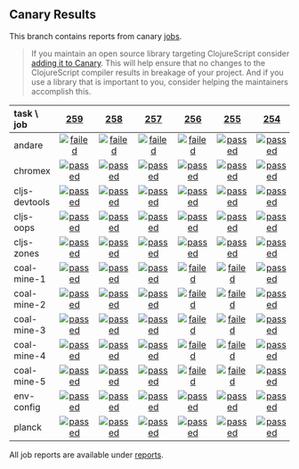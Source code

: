 ## Canary Results

This branch contains reports from canary [jobs](https://github.com/cljs-oss/canary/tree/jobs).

> If you maintain an open source library targeting ClojureScript consider [adding it to Canary](https://github.com/cljs-oss/canary/tree/master#how-to-participate). This will help ensure that no changes to the ClojureScript compiler results in breakage of your project. And if you use a library that is important to you, consider helping the maintainers accomplish this.

[//]: # (begin_overview_table)

| task \ job | <a href="reports/2018/02/15/job-000259-1.9.1088-b4d398a" title="job #259 finished on 2018-02-15">259</a> | <a href="reports/2018/02/14/job-000258-1.9.1079-ebc16c7" title="job #258 finished on 2018-02-14">258</a> | <a href="reports/2018/02/13/job-000257-1.9.1070-e9e7b70" title="job #257 finished on 2018-02-13">257</a> | <a href="reports/2018/02/12/job-000256-1.9.1054-8c08b21" title="job #256 finished on 2018-02-12">256</a> | <a href="reports/2018/02/11/job-000255-1.9.1041-84fc181" title="job #255 finished on 2018-02-11">255</a> | <a href="reports/2018/02/10/job-000254-1.9.1032-2f9e50c" title="job #254 finished on 2018-02-10">254</a> | <a href="reports/2018/02/09/job-000253-1.9.1021-252944e" title="job #253 finished on 2018-02-09">253</a> | <a href="reports/2018/02/08/job-000252-1.9.1021-252944e" title="job #252 finished on 2018-02-08">252</a> | <a href="reports/2018/02/07/job-000251-1.9.1021-252944e" title="job #251 finished on 2018-02-07">251</a> | <a href="reports/2018/02/06/job-000250-1.9.1021-252944e" title="job #250 finished on 2018-02-06">250</a> |
| :--- | :---: | :---: | :---: | :---: | :---: | :---: | :---: | :---: | :---: | :---: |
| andare | <a href="reports/2018/02/15/job-000259-1.9.1088-b4d398a#-andare"><img title="failed" src="http://box.binaryage.com/s-failed.svg"><a> | <a href="reports/2018/02/14/job-000258-1.9.1079-ebc16c7#-andare"><img title="failed" src="http://box.binaryage.com/s-failed.svg"><a> | <a href="reports/2018/02/13/job-000257-1.9.1070-e9e7b70#-andare"><img title="failed" src="http://box.binaryage.com/s-failed.svg"><a> | <a href="reports/2018/02/12/job-000256-1.9.1054-8c08b21#-andare"><img title="failed" src="http://box.binaryage.com/s-failed.svg"><a> | <a href="reports/2018/02/11/job-000255-1.9.1041-84fc181#-andare"><img title="passed" src="http://box.binaryage.com/s-passed.svg"><a> | <a href="reports/2018/02/10/job-000254-1.9.1032-2f9e50c#-andare"><img title="passed" src="http://box.binaryage.com/s-passed.svg"><a> | <a href="reports/2018/02/09/job-000253-1.9.1021-252944e#-andare"><img title="passed" src="http://box.binaryage.com/s-passed.svg"><a> | <a href="reports/2018/02/08/job-000252-1.9.1021-252944e#-andare"><img title="passed" src="http://box.binaryage.com/s-passed.svg"><a> | <a href="reports/2018/02/07/job-000251-1.9.1021-252944e#-andare"><img title="passed" src="http://box.binaryage.com/s-passed.svg"><a> | <a href="reports/2018/02/06/job-000250-1.9.1021-252944e#-andare"><img title="passed" src="http://box.binaryage.com/s-passed.svg"><a> |
| chromex | <a href="reports/2018/02/15/job-000259-1.9.1088-b4d398a#-chromex"><img title="passed" src="http://box.binaryage.com/s-passed.svg"><a> | <a href="reports/2018/02/14/job-000258-1.9.1079-ebc16c7#-chromex"><img title="passed" src="http://box.binaryage.com/s-passed.svg"><a> | <a href="reports/2018/02/13/job-000257-1.9.1070-e9e7b70#-chromex"><img title="passed" src="http://box.binaryage.com/s-passed.svg"><a> | <a href="reports/2018/02/12/job-000256-1.9.1054-8c08b21#-chromex"><img title="passed" src="http://box.binaryage.com/s-passed.svg"><a> | <a href="reports/2018/02/11/job-000255-1.9.1041-84fc181#-chromex"><img title="passed" src="http://box.binaryage.com/s-passed.svg"><a> | <a href="reports/2018/02/10/job-000254-1.9.1032-2f9e50c#-chromex"><img title="passed" src="http://box.binaryage.com/s-passed.svg"><a> | <a href="reports/2018/02/09/job-000253-1.9.1021-252944e#-chromex"><img title="passed" src="http://box.binaryage.com/s-passed.svg"><a> | <a href="reports/2018/02/08/job-000252-1.9.1021-252944e#-chromex"><img title="passed" src="http://box.binaryage.com/s-passed.svg"><a> | <a href="reports/2018/02/07/job-000251-1.9.1021-252944e#-chromex"><img title="passed" src="http://box.binaryage.com/s-passed.svg"><a> | <a href="reports/2018/02/06/job-000250-1.9.1021-252944e#-chromex"><img title="passed" src="http://box.binaryage.com/s-passed.svg"><a> |
| cljs-devtools | <a href="reports/2018/02/15/job-000259-1.9.1088-b4d398a#-cljs-devtools"><img title="passed" src="http://box.binaryage.com/s-passed.svg"><a> | <a href="reports/2018/02/14/job-000258-1.9.1079-ebc16c7#-cljs-devtools"><img title="passed" src="http://box.binaryage.com/s-passed.svg"><a> | <a href="reports/2018/02/13/job-000257-1.9.1070-e9e7b70#-cljs-devtools"><img title="passed" src="http://box.binaryage.com/s-passed.svg"><a> | <a href="reports/2018/02/12/job-000256-1.9.1054-8c08b21#-cljs-devtools"><img title="passed" src="http://box.binaryage.com/s-passed.svg"><a> | <a href="reports/2018/02/11/job-000255-1.9.1041-84fc181#-cljs-devtools"><img title="passed" src="http://box.binaryage.com/s-passed.svg"><a> | <a href="reports/2018/02/10/job-000254-1.9.1032-2f9e50c#-cljs-devtools"><img title="passed" src="http://box.binaryage.com/s-passed.svg"><a> | <a href="reports/2018/02/09/job-000253-1.9.1021-252944e#-cljs-devtools"><img title="passed" src="http://box.binaryage.com/s-passed.svg"><a> | <a href="reports/2018/02/08/job-000252-1.9.1021-252944e#-cljs-devtools"><img title="passed" src="http://box.binaryage.com/s-passed.svg"><a> | <a href="reports/2018/02/07/job-000251-1.9.1021-252944e#-cljs-devtools"><img title="passed" src="http://box.binaryage.com/s-passed.svg"><a> | <a href="reports/2018/02/06/job-000250-1.9.1021-252944e#-cljs-devtools"><img title="passed" src="http://box.binaryage.com/s-passed.svg"><a> |
| cljs-oops | <a href="reports/2018/02/15/job-000259-1.9.1088-b4d398a#-cljs-oops"><img title="passed" src="http://box.binaryage.com/s-passed.svg"><a> | <a href="reports/2018/02/14/job-000258-1.9.1079-ebc16c7#-cljs-oops"><img title="passed" src="http://box.binaryage.com/s-passed.svg"><a> | <a href="reports/2018/02/13/job-000257-1.9.1070-e9e7b70#-cljs-oops"><img title="passed" src="http://box.binaryage.com/s-passed.svg"><a> | <a href="reports/2018/02/12/job-000256-1.9.1054-8c08b21#-cljs-oops"><img title="passed" src="http://box.binaryage.com/s-passed.svg"><a> | <a href="reports/2018/02/11/job-000255-1.9.1041-84fc181#-cljs-oops"><img title="passed" src="http://box.binaryage.com/s-passed.svg"><a> | <a href="reports/2018/02/10/job-000254-1.9.1032-2f9e50c#-cljs-oops"><img title="passed" src="http://box.binaryage.com/s-passed.svg"><a> | <a href="reports/2018/02/09/job-000253-1.9.1021-252944e#-cljs-oops"><img title="passed" src="http://box.binaryage.com/s-passed.svg"><a> | <a href="reports/2018/02/08/job-000252-1.9.1021-252944e#-cljs-oops"><img title="passed" src="http://box.binaryage.com/s-passed.svg"><a> | <a href="reports/2018/02/07/job-000251-1.9.1021-252944e#-cljs-oops"><img title="passed" src="http://box.binaryage.com/s-passed.svg"><a> | <a href="reports/2018/02/06/job-000250-1.9.1021-252944e#-cljs-oops"><img title="passed" src="http://box.binaryage.com/s-passed.svg"><a> |
| cljs-zones | <a href="reports/2018/02/15/job-000259-1.9.1088-b4d398a#-cljs-zones"><img title="passed" src="http://box.binaryage.com/s-passed.svg"><a> | <a href="reports/2018/02/14/job-000258-1.9.1079-ebc16c7#-cljs-zones"><img title="passed" src="http://box.binaryage.com/s-passed.svg"><a> | <a href="reports/2018/02/13/job-000257-1.9.1070-e9e7b70#-cljs-zones"><img title="passed" src="http://box.binaryage.com/s-passed.svg"><a> | <a href="reports/2018/02/12/job-000256-1.9.1054-8c08b21#-cljs-zones"><img title="passed" src="http://box.binaryage.com/s-passed.svg"><a> | <a href="reports/2018/02/11/job-000255-1.9.1041-84fc181#-cljs-zones"><img title="passed" src="http://box.binaryage.com/s-passed.svg"><a> | <a href="reports/2018/02/10/job-000254-1.9.1032-2f9e50c#-cljs-zones"><img title="passed" src="http://box.binaryage.com/s-passed.svg"><a> | <a href="reports/2018/02/09/job-000253-1.9.1021-252944e#-cljs-zones"><img title="passed" src="http://box.binaryage.com/s-passed.svg"><a> | <a href="reports/2018/02/08/job-000252-1.9.1021-252944e#-cljs-zones"><img title="passed" src="http://box.binaryage.com/s-passed.svg"><a> | <a href="reports/2018/02/07/job-000251-1.9.1021-252944e#-cljs-zones"><img title="passed" src="http://box.binaryage.com/s-passed.svg"><a> | <a href="reports/2018/02/06/job-000250-1.9.1021-252944e#-cljs-zones"><img title="passed" src="http://box.binaryage.com/s-passed.svg"><a> |
| coal-mine-1 | <a href="reports/2018/02/15/job-000259-1.9.1088-b4d398a#-coal-mine-1"><img title="passed" src="http://box.binaryage.com/s-passed.svg"><a> | <a href="reports/2018/02/14/job-000258-1.9.1079-ebc16c7#-coal-mine-1"><img title="passed" src="http://box.binaryage.com/s-passed.svg"><a> | <a href="reports/2018/02/13/job-000257-1.9.1070-e9e7b70#-coal-mine-1"><img title="passed" src="http://box.binaryage.com/s-passed.svg"><a> | <a href="reports/2018/02/12/job-000256-1.9.1054-8c08b21#-coal-mine-1"><img title="failed" src="http://box.binaryage.com/s-failed.svg"><a> | <a href="reports/2018/02/11/job-000255-1.9.1041-84fc181#-coal-mine-1"><img title="failed" src="http://box.binaryage.com/s-failed.svg"><a> | <a href="reports/2018/02/10/job-000254-1.9.1032-2f9e50c#-coal-mine-1"><img title="passed" src="http://box.binaryage.com/s-passed.svg"><a> | <a href="reports/2018/02/09/job-000253-1.9.1021-252944e#-coal-mine-1"><img title="passed" src="http://box.binaryage.com/s-passed.svg"><a> | <a href="reports/2018/02/08/job-000252-1.9.1021-252944e#-coal-mine-1"><img title="passed" src="http://box.binaryage.com/s-passed.svg"><a> | <a href="reports/2018/02/07/job-000251-1.9.1021-252944e#-coal-mine-1"><img title="failed" src="http://box.binaryage.com/s-failed.svg"><a> | <a href="reports/2018/02/06/job-000250-1.9.1021-252944e#-coal-mine-1"><img title="passed" src="http://box.binaryage.com/s-passed.svg"><a> |
| coal-mine-2 | <a href="reports/2018/02/15/job-000259-1.9.1088-b4d398a#-coal-mine-2"><img title="passed" src="http://box.binaryage.com/s-passed.svg"><a> | <a href="reports/2018/02/14/job-000258-1.9.1079-ebc16c7#-coal-mine-2"><img title="passed" src="http://box.binaryage.com/s-passed.svg"><a> | <a href="reports/2018/02/13/job-000257-1.9.1070-e9e7b70#-coal-mine-2"><img title="passed" src="http://box.binaryage.com/s-passed.svg"><a> | <a href="reports/2018/02/12/job-000256-1.9.1054-8c08b21#-coal-mine-2"><img title="failed" src="http://box.binaryage.com/s-failed.svg"><a> | <a href="reports/2018/02/11/job-000255-1.9.1041-84fc181#-coal-mine-2"><img title="failed" src="http://box.binaryage.com/s-failed.svg"><a> | <a href="reports/2018/02/10/job-000254-1.9.1032-2f9e50c#-coal-mine-2"><img title="passed" src="http://box.binaryage.com/s-passed.svg"><a> | <a href="reports/2018/02/09/job-000253-1.9.1021-252944e#-coal-mine-2"><img title="passed" src="http://box.binaryage.com/s-passed.svg"><a> | <a href="reports/2018/02/08/job-000252-1.9.1021-252944e#-coal-mine-2"><img title="passed" src="http://box.binaryage.com/s-passed.svg"><a> | <a href="reports/2018/02/07/job-000251-1.9.1021-252944e#-coal-mine-2"><img title="passed" src="http://box.binaryage.com/s-passed.svg"><a> | <a href="reports/2018/02/06/job-000250-1.9.1021-252944e#-coal-mine-2"><img title="passed" src="http://box.binaryage.com/s-passed.svg"><a> |
| coal-mine-3 | <a href="reports/2018/02/15/job-000259-1.9.1088-b4d398a#-coal-mine-3"><img title="passed" src="http://box.binaryage.com/s-passed.svg"><a> | <a href="reports/2018/02/14/job-000258-1.9.1079-ebc16c7#-coal-mine-3"><img title="passed" src="http://box.binaryage.com/s-passed.svg"><a> | <a href="reports/2018/02/13/job-000257-1.9.1070-e9e7b70#-coal-mine-3"><img title="passed" src="http://box.binaryage.com/s-passed.svg"><a> | <a href="reports/2018/02/12/job-000256-1.9.1054-8c08b21#-coal-mine-3"><img title="failed" src="http://box.binaryage.com/s-failed.svg"><a> | <a href="reports/2018/02/11/job-000255-1.9.1041-84fc181#-coal-mine-3"><img title="failed" src="http://box.binaryage.com/s-failed.svg"><a> | <a href="reports/2018/02/10/job-000254-1.9.1032-2f9e50c#-coal-mine-3"><img title="passed" src="http://box.binaryage.com/s-passed.svg"><a> | <a href="reports/2018/02/09/job-000253-1.9.1021-252944e#-coal-mine-3"><img title="passed" src="http://box.binaryage.com/s-passed.svg"><a> | <a href="reports/2018/02/08/job-000252-1.9.1021-252944e#-coal-mine-3"><img title="passed" src="http://box.binaryage.com/s-passed.svg"><a> | <a href="reports/2018/02/07/job-000251-1.9.1021-252944e#-coal-mine-3"><img title="passed" src="http://box.binaryage.com/s-passed.svg"><a> | <a href="reports/2018/02/06/job-000250-1.9.1021-252944e#-coal-mine-3"><img title="passed" src="http://box.binaryage.com/s-passed.svg"><a> |
| coal-mine-4 | <a href="reports/2018/02/15/job-000259-1.9.1088-b4d398a#-coal-mine-4"><img title="passed" src="http://box.binaryage.com/s-passed.svg"><a> | <a href="reports/2018/02/14/job-000258-1.9.1079-ebc16c7#-coal-mine-4"><img title="passed" src="http://box.binaryage.com/s-passed.svg"><a> | <a href="reports/2018/02/13/job-000257-1.9.1070-e9e7b70#-coal-mine-4"><img title="passed" src="http://box.binaryage.com/s-passed.svg"><a> | <a href="reports/2018/02/12/job-000256-1.9.1054-8c08b21#-coal-mine-4"><img title="failed" src="http://box.binaryage.com/s-failed.svg"><a> | <a href="reports/2018/02/11/job-000255-1.9.1041-84fc181#-coal-mine-4"><img title="failed" src="http://box.binaryage.com/s-failed.svg"><a> | <a href="reports/2018/02/10/job-000254-1.9.1032-2f9e50c#-coal-mine-4"><img title="passed" src="http://box.binaryage.com/s-passed.svg"><a> | <a href="reports/2018/02/09/job-000253-1.9.1021-252944e#-coal-mine-4"><img title="passed" src="http://box.binaryage.com/s-passed.svg"><a> | <a href="reports/2018/02/08/job-000252-1.9.1021-252944e#-coal-mine-4"><img title="passed" src="http://box.binaryage.com/s-passed.svg"><a> | <a href="reports/2018/02/07/job-000251-1.9.1021-252944e#-coal-mine-4"><img title="passed" src="http://box.binaryage.com/s-passed.svg"><a> | <a href="reports/2018/02/06/job-000250-1.9.1021-252944e#-coal-mine-4"><img title="passed" src="http://box.binaryage.com/s-passed.svg"><a> |
| coal-mine-5 | <a href="reports/2018/02/15/job-000259-1.9.1088-b4d398a#-coal-mine-5"><img title="passed" src="http://box.binaryage.com/s-passed.svg"><a> | <a href="reports/2018/02/14/job-000258-1.9.1079-ebc16c7#-coal-mine-5"><img title="passed" src="http://box.binaryage.com/s-passed.svg"><a> | <a href="reports/2018/02/13/job-000257-1.9.1070-e9e7b70#-coal-mine-5"><img title="passed" src="http://box.binaryage.com/s-passed.svg"><a> | <a href="reports/2018/02/12/job-000256-1.9.1054-8c08b21#-coal-mine-5"><img title="failed" src="http://box.binaryage.com/s-failed.svg"><a> | <a href="reports/2018/02/11/job-000255-1.9.1041-84fc181#-coal-mine-5"><img title="failed" src="http://box.binaryage.com/s-failed.svg"><a> | <a href="reports/2018/02/10/job-000254-1.9.1032-2f9e50c#-coal-mine-5"><img title="passed" src="http://box.binaryage.com/s-passed.svg"><a> | <a href="reports/2018/02/09/job-000253-1.9.1021-252944e#-coal-mine-5"><img title="passed" src="http://box.binaryage.com/s-passed.svg"><a> | <a href="reports/2018/02/08/job-000252-1.9.1021-252944e#-coal-mine-5"><img title="passed" src="http://box.binaryage.com/s-passed.svg"><a> | <a href="reports/2018/02/07/job-000251-1.9.1021-252944e#-coal-mine-5"><img title="passed" src="http://box.binaryage.com/s-passed.svg"><a> | <a href="reports/2018/02/06/job-000250-1.9.1021-252944e#-coal-mine-5"><img title="passed" src="http://box.binaryage.com/s-passed.svg"><a> |
| env-config | <a href="reports/2018/02/15/job-000259-1.9.1088-b4d398a#-env-config"><img title="passed" src="http://box.binaryage.com/s-passed.svg"><a> | <a href="reports/2018/02/14/job-000258-1.9.1079-ebc16c7#-env-config"><img title="passed" src="http://box.binaryage.com/s-passed.svg"><a> | <a href="reports/2018/02/13/job-000257-1.9.1070-e9e7b70#-env-config"><img title="passed" src="http://box.binaryage.com/s-passed.svg"><a> | <a href="reports/2018/02/12/job-000256-1.9.1054-8c08b21#-env-config"><img title="passed" src="http://box.binaryage.com/s-passed.svg"><a> | <a href="reports/2018/02/11/job-000255-1.9.1041-84fc181#-env-config"><img title="passed" src="http://box.binaryage.com/s-passed.svg"><a> | <a href="reports/2018/02/10/job-000254-1.9.1032-2f9e50c#-env-config"><img title="passed" src="http://box.binaryage.com/s-passed.svg"><a> | <a href="reports/2018/02/09/job-000253-1.9.1021-252944e#-env-config"><img title="passed" src="http://box.binaryage.com/s-passed.svg"><a> | <a href="reports/2018/02/08/job-000252-1.9.1021-252944e#-env-config"><img title="passed" src="http://box.binaryage.com/s-passed.svg"><a> | <a href="reports/2018/02/07/job-000251-1.9.1021-252944e#-env-config"><img title="passed" src="http://box.binaryage.com/s-passed.svg"><a> | <a href="reports/2018/02/06/job-000250-1.9.1021-252944e#-env-config"><img title="passed" src="http://box.binaryage.com/s-passed.svg"><a> |
| planck | <a href="reports/2018/02/15/job-000259-1.9.1088-b4d398a#-planck"><img title="passed" src="http://box.binaryage.com/s-passed.svg"><a> | <a href="reports/2018/02/14/job-000258-1.9.1079-ebc16c7#-planck"><img title="passed" src="http://box.binaryage.com/s-passed.svg"><a> | <a href="reports/2018/02/13/job-000257-1.9.1070-e9e7b70#-planck"><img title="passed" src="http://box.binaryage.com/s-passed.svg"><a> | <a href="reports/2018/02/12/job-000256-1.9.1054-8c08b21#-planck"><img title="passed" src="http://box.binaryage.com/s-passed.svg"><a> | <a href="reports/2018/02/11/job-000255-1.9.1041-84fc181#-planck"><img title="passed" src="http://box.binaryage.com/s-passed.svg"><a> | <a href="reports/2018/02/10/job-000254-1.9.1032-2f9e50c#-planck"><img title="passed" src="http://box.binaryage.com/s-passed.svg"><a> | <a href="reports/2018/02/09/job-000253-1.9.1021-252944e#-planck"><img title="passed" src="http://box.binaryage.com/s-passed.svg"><a> | <a href="reports/2018/02/08/job-000252-1.9.1021-252944e#-planck"><img title="passed" src="http://box.binaryage.com/s-passed.svg"><a> | <a href="reports/2018/02/07/job-000251-1.9.1021-252944e#-planck"><img title="passed" src="http://box.binaryage.com/s-passed.svg"><a> | <a href="reports/2018/02/06/job-000250-1.9.1021-252944e#-planck"><img title="passed" src="http://box.binaryage.com/s-passed.svg"><a> |

[//]: # (end_overview_table)

All job reports are available under [reports](reports).

